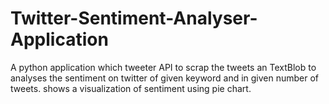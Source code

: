 # Twitter-Sentiment-Analyser-Application
A python application which tweeter API to scrap the tweets an TextBlob to  analyses the sentiment on twitter of given keyword and in given number of tweets. shows a visualization of sentiment using pie chart.
